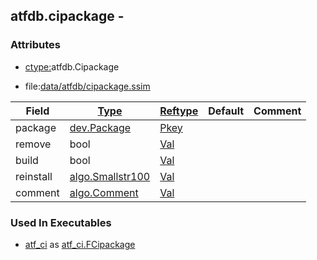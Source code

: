 ## atfdb.cipackage -


### Attributes
<a href="#attributes"></a>
<!-- dev.mdmark  mdmark:MDSECTION  state:BEG_AUTO  param:Attributes -->
* [ctype:](/txt/ssimdb/dmmeta/ctype.md)atfdb.Cipackage

* file:[data/atfdb/cipackage.ssim](/data/atfdb/cipackage.ssim)

|Field|[Type](/txt/ssimdb/dmmeta/ctype.md)|[Reftype](/txt/ssimdb/dmmeta/reftype.md)|Default|Comment|
|---|---|---|---|---|
|package|[dev.Package](/txt/ssimdb/dev/package.md)|[Pkey](/txt/exe/amc/reftypes.md#pkey)|||
|remove|bool|[Val](/txt/exe/amc/reftypes.md#val)|||
|build|bool|[Val](/txt/exe/amc/reftypes.md#val)|||
|reinstall|[algo.Smallstr100](/txt/protocol/algo/README.md#algo-smallstr100)|[Val](/txt/exe/amc/reftypes.md#val)|||
|comment|[algo.Comment](/txt/protocol/algo/Comment.md)|[Val](/txt/exe/amc/reftypes.md#val)|||

<!-- dev.mdmark  mdmark:MDSECTION  state:END_AUTO  param:Attributes -->

### Used In Executables
<a href="#used-in-executables"></a>
<!-- dev.mdmark  mdmark:MDSECTION  state:BEG_AUTO  param:ImdbUses -->

* [atf_ci](/txt/exe/atf_ci/internals.md) as [atf_ci.FCipackage](/txt/exe/atf_ci/internals.md#atf_ci-fcipackage)

<!-- dev.mdmark  mdmark:MDSECTION  state:END_AUTO  param:ImdbUses -->

